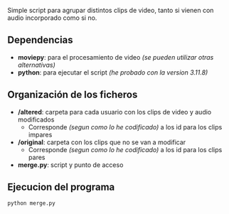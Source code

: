 Simple script para agrupar distintos clips de video, tanto si vienen con audio incorporado como si no.

 ## Dependencias
 - **moviepy**: para el procesamiento de video *(se pueden utilizar otras alternativas)*
 - **python**: para ejecutar el script *(he probado con la version 3.11.8)*

 ## Organización de los ficheros
 - **/altered**: carpeta para cada usuario con los clips de video y audio modificados
    - Corresponde *(segun como lo he codificado)* a los id para los clips impares
 - **/original**: carpeta con los clips que no se van a modificar
    - Corresponde *(segun como lo he codificado)* a los id para los clips pares
 - **merge.py**: script y punto de acceso

 ## Ejecucion del programa
 ```bash
python merge.py
```
